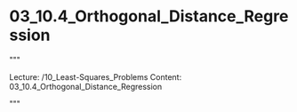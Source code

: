 # 03_10.4_Orthogonal_Distance_Regression

"""

Lecture: /10_Least-Squares_Problems
Content: 03_10.4_Orthogonal_Distance_Regression

"""

